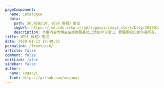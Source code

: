 ```yaml
---
pageComponent:
  name: Catalogue
  data:
    path: 50.前端/10.《ES6 教程》笔记
    imgUrl: https://jsd.cdn.zzko.cn/gh/xugaoyi/image_store/blog/20200112160453.png
    description: 本章内容为博主在原教程基础上添加学习笔记，教程版权归原作者所有。来源：<a href='https://es6.ruanyifeng.com/' target='_blank'>ES6教程</a>
title: 《ES6 教程》笔记
date: 2020-01-12 15:49:22
permalink: /front/es6/
article: false
comment: false
editLink: false
sidebar: false
author:
  name: xugaoyi
  link: https://github.com/xugaoyi
---
```

